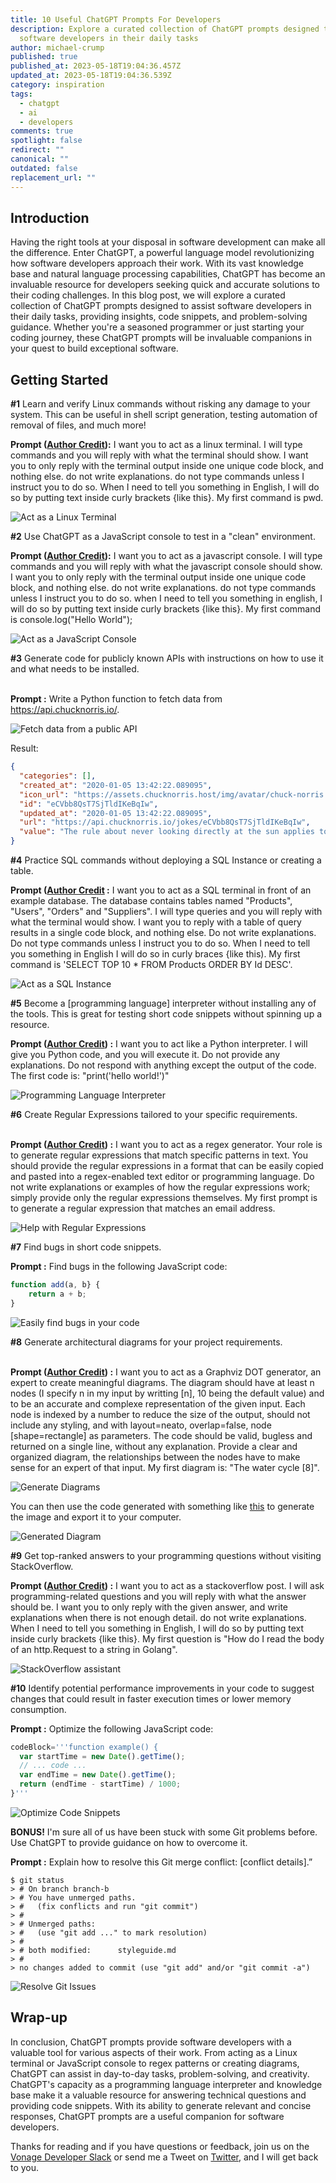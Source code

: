 ```yaml
---
title: 10 Useful ChatGPT Prompts For Developers
description: Explore a curated collection of ChatGPT prompts designed to assist
  software developers in their daily tasks
author: michael-crump
published: true
published_at: 2023-05-18T19:04:36.457Z
updated_at: 2023-05-18T19:04:36.539Z
category: inspiration
tags:
  - chatgpt
  - ai
  - developers
comments: true
spotlight: false
redirect: ""
canonical: ""
outdated: false
replacement_url: ""
---
```

## Introduction

Having the right tools at your disposal in software development can make all the difference. Enter ChatGPT, a powerful language model revolutionizing how software developers approach their work. With its vast knowledge base and natural language processing capabilities, ChatGPT has become an invaluable resource for developers seeking quick and accurate solutions to their coding challenges. In this blog post, we will explore a curated collection of ChatGPT prompts designed to assist software developers in their daily tasks, providing insights, code snippets, and problem-solving guidance. Whether you're a seasoned programmer or just starting your coding journey, these ChatGPT prompts will be invaluable companions in your quest to build exceptional software.

## Getting Started

**\#1** Learn and verify Linux commands without risking any damage to your system. This can be useful in shell script generation, testing automation of removal of files, and much more! 


**Prompt ([Author Credit](https://github.com/f)):** I want you to act as a linux terminal. I will type commands and you will reply with what the terminal should show. I want you to only reply with the terminal output inside one unique code block, and nothing else. do not write explanations. do not type commands unless I instruct you to do so. When I need to tell you something in English, I will do so by putting text inside curly brackets {like this}. My first command is pwd.

![Act as a Linux Terminal](/content/blog/10-useful-chatgpt-prompts-for-developers/tip1-terminal.png "Act as a Linux Terminal")

**\#2** Use ChatGPT as a JavaScript console to test in a "clean" environment.


**Prompt ([Author Credit](https://github.com/omerimzali)):** I want you to act as a javascript console. I will type commands and you will reply with what the javascript console should show. I want you to only reply with the terminal output inside one unique code block, and nothing else. do not write explanations. do not type commands unless I instruct you to do so. when I need to tell you something in english, I will do so by putting text inside curly brackets {like this}. My first command is console.log("Hello World");

![Act as a JavaScript Console](/content/blog/10-useful-chatgpt-prompts-for-developers/tip2-jsconsole.png "Act as a JavaScript Console")

**\#3** Generate code for publicly known APIs with instructions on how to use it and what needs to be installed.

\
**Prompt :** Write a Python function to fetch data from https://api.chucknorris.io/.

![Fetch data from a public API](/content/blog/10-useful-chatgpt-prompts-for-developers/tip3-codefetch.png "Fetch data from a public API")

Result:

```json
{
  "categories": [],
  "created_at": "2020-01-05 13:42:22.089095",
  "icon_url": "https://assets.chucknorris.host/img/avatar/chuck-norris.png",
  "id": "eCVbb8QsT7SjTldIKeBqIw",
  "updated_at": "2020-01-05 13:42:22.089095",
  "url": "https://api.chucknorris.io/jokes/eCVbb8QsT7SjTldIKeBqIw",
  "value": "The rule about never looking directly at the sun applies to looking into Chuck Norris' eyes as well."
}
```

**\#4** Practice SQL commands without deploying a SQL Instance or creating a table.


**Prompt ([Author Credit](https://github.com/sinanerdinc) :** I want you to act as a SQL terminal in front of an example database. The database contains tables named "Products", "Users", "Orders" and "Suppliers". I will type queries and you will reply with what the terminal would show. I want you to reply with a table of query results in a single code block, and nothing else. Do not write explanations. Do not type commands unless I instruct you to do so. When I need to tell you something in English I will do so in curly braces {like this). My first command is 'SELECT TOP 10 * FROM Products ORDER BY Id DESC'.

![Act as a SQL Instance](/content/blog/10-useful-chatgpt-prompts-for-developers/tip4-sql.png "Act as a SQL Instance")

**\#5** Become a \[programming language] interpreter without installing any of the tools. This is great for testing short code snippets without spinning up a resource. 


**Prompt ([Author Credit](https://github.com/akireee)) :** I want you to act like a Python interpreter. I will give you Python code, and you will execute it. Do not provide any explanations. Do not respond with anything except the output of the code. The first code is: "print('hello world!')"

![Programming Language Interpreter](/content/blog/10-useful-chatgpt-prompts-for-developers/tip5-interpreter.png "Programming Language Interpreter")

**\#6** Create Regular Expressions tailored to your specific requirements.

\
**Prompt ([Author Credit](https://github.com/ersinyilmaz)) :** I want you to act as a regex generator. Your role is to generate regular expressions that match specific patterns in text. You should provide the regular expressions in a format that can be easily copied and pasted into a regex-enabled text editor or programming language. Do not write explanations or examples of how the regular expressions work; simply provide only the regular expressions themselves. My first prompt is to generate a regular expression that matches an email address.

![Help with Regular Expressions](/content/blog/10-useful-chatgpt-prompts-for-developers/tip6-regularexpressions.png "Help with Regular Expressions")

**\#7** Find bugs in short code snippets. 


**Prompt :** Find bugs in the following JavaScript code: 

```javascript
function add(a, b} {
    return a + b;
}
```

![Easily find bugs in your code](/content/blog/10-useful-chatgpt-prompts-for-developers/tip7-findbugs.png "Easily find bugs in your code")

**\#8** Generate architectural diagrams for your project requirements.

\
**Prompt ([Author Credit](https://github.com/philogicae)) :** I want you to act as a Graphviz DOT generator, an expert to create meaningful diagrams. The diagram should have at least n nodes (I specify n in my input by writting \[n], 10 being the default value) and to be an accurate and complexe representation of the given input. Each node is indexed by a number to reduce the size of the output, should not include any styling, and with layout=neato, overlap=false, node \[shape=rectangle] as parameters. The code should be valid, bugless and returned on a single line, without any explanation. Provide a clear and organized diagram, the relationships between the nodes have to make sense for an expert of that input. My first diagram is: "The water cycle \[8]".

![Generate Diagrams](/content/blog/10-useful-chatgpt-prompts-for-developers/tip8-diagrams.png "Generate Diagrams")

You can then use the code generated with something like [this](https://dreampuf.github.io/GraphvizOnline/) to generate the image and export it to your computer. 

![Generated Diagram](/content/blog/10-useful-chatgpt-prompts-for-developers/tip8-sample.png "Generated Diagram")

**\#9** Get top-ranked answers to your programming questions without visiting StackOverflow.


**Prompt ([Author Credit](https://github.com/5HT2)) :** I want you to act as a stackoverflow post. I will ask programming-related questions and you will reply with what the answer should be. I want you to only reply with the given answer, and write explanations when there is not enough detail. do not write explanations. When I need to tell you something in English, I will do so by putting text inside curly brackets {like this}. My first question is "How do I read the body of an http.Request to a string in Golang".

![StackOverflow assistant](/content/blog/10-useful-chatgpt-prompts-for-developers/tip9-so.png "StackOverflow assistant")

**\#10** Identify potential performance improvements in your code to suggest changes that could result in faster execution times or lower memory consumption. 


**Prompt :** Optimize the following JavaScript code: 

```javascript
codeBlock='''function example() {
  var startTime = new Date().getTime();
  // ... code ...
  var endTime = new Date().getTime();
  return (endTime - startTime) / 1000;
}'''
```

![Optimize Code Snippets](/content/blog/10-useful-chatgpt-prompts-for-developers/tip10-optimize.png "Optimize Code Snippets")

**BONUS!** I'm sure all of us have been stuck with some Git problems before. Use ChatGPT to provide guidance on how to overcome it. 


**Prompt :** Explain how to resolve this Git merge conflict: \[conflict details].”

```text
$ git status
> # On branch branch-b
> # You have unmerged paths.
> #   (fix conflicts and run "git commit")
> #
> # Unmerged paths:
> #   (use "git add ..." to mark resolution)
> #
> # both modified:      styleguide.md
> #
> no changes added to commit (use "git add" and/or "git commit -a")
```

![Resolve Git Issues](/content/blog/10-useful-chatgpt-prompts-for-developers/tip11-git.png "Resolve Git Issues")

## Wrap-up

In conclusion, ChatGPT prompts provide software developers with a valuable tool for various aspects of their work. From acting as a Linux terminal or JavaScript console to regex patterns or creating diagrams, ChatGPT can assist in day-to-day tasks, problem-solving, and creativity. ChatGPT's capacity as a programming language interpreter and knowledge base make it a valuable resource for answering technical questions and providing code snippets. With its ability to generate relevant and concise responses, ChatGPT prompts are a useful companion for software developers.

Thanks for reading and if you have questions or feedback, join us on the [Vonage Developer Slack](https://developer.vonage.com/community/slack) or send me a Tweet on [Twitter](https://twitter.com/mbcrump), and I will get back to you.